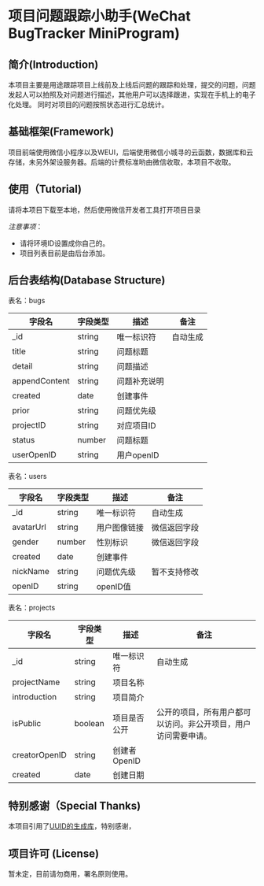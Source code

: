 项目问题跟踪小助手(WeChat BugTracker MiniProgram)
=================
## 简介(Introduction)

本项目主要是用途跟踪项目上线前及上线后问题的跟踪和处理，提交的问题，问题发起人可以拍照及对问题进行描述，其他用户可以选择跟进，实现在手机上的电子化处理。
同时对项目的问题按照状态进行汇总统计。

## 基础框架(Framework)
项目前端使用微信小程序以及WEUI，后端使用微信小城寻的云函数，数据库和云存储，未另外架设服务器。后端的计费标准哟由微信收取，本项目不收取。

## 使用（Tutorial)
请将本项目下载至本地，然后使用微信开发者工具打开项目目录

*注意事项*：
- 请将环境ID设置成你自己的。
- 项目列表目前是由后台添加。

## 后台表结构(Database Structure)
表名：bugs

|  字段名   | 字段类型  | 描述 | 备注 |
|  ----  | ----  | ---  | ---  |
| _id  | string | 唯一标识符 | 自动生成 |
| title  | string | 问题标题  |  |
| detail  | string | 问题描述  |  |
| appendContent  | string | 问题补充说明  |  |
| created  | date | 创建事件  |  |
| prior  | string | 问题优先级  |  |
| projectID  | string | 对应项目ID  |  |
| status  | number | 问题标题  |  |
| userOpenID  | string | 用户openID  |  |

表名：users

|  字段名   | 字段类型  | 描述 | 备注 |
|  ----  | ----  | ---  | ---  |
| _id  | string | 唯一标识符 | 自动生成 |
| avatarUrl  | string | 用户图像链接  | 微信返回字段 |
| gender  | number | 性别标识  | 微信返回字段 |
| created  | date | 创建事件  |  |
| nickName  | string | 问题优先级  | 暂不支持修改 |
| openID  | string | openID值  |  |

表名：projects

|  字段名   | 字段类型  | 描述 | 备注 |
|  ----  | ----  | ---  | ---  |
| _id  | string | 唯一标识符 | 自动生成 |
| projectName  | string | 项目名称  |  |
| introduction  | string | 项目简介  |  |
| isPublic  | boolean | 项目是否公开  | 公开的项目，所有用户都可以访问。非公开项目，用户访问需要申请。 |
| creatorOpenID  | string | 创建者OpenID  |  |
| created  | date | 创建日期  |  |


## 特别感谢（Special Thanks)
本项目引用了[UUID的生成库](https://github.com/tangqipeng/uuid-js)，特别感谢，

## 项目许可 (License)

暂未定，目前请勿商用，署名原则使用。



